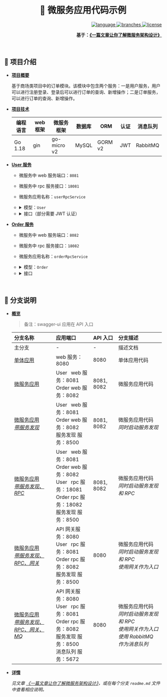 <div align="center">
  <h1>💬 微服务应用代码示例</h1>

  <div align="right">
  <p>
    <a href="https://golang.google.cn/">
      <img src="https://shields.io/badge/-%20v1.18-007D9C?logo=go&logoColor=white&style=flat&logoWidth=16" alt="language"/>
    </a>
    <a href="#">
      <img src="https://badgen.net/github/branches/fmw666/microservice-code-sample?color=007D9C" alt="branches"/>
    </a>
    <a href="https://github.com/fmw666/microservice-code-sample/blob/master/LICENSE">
      <img src="https://img.shields.io/github/license/fmw666/microservice-code-sample?color=007D9C" alt="license"/>
    </a>
  </p>

  <strong>基于：<a href="https://bytecodealliance.org/">《一篇文章让你了解微服务架构设计》</a></strong>

  </div>
</div>

<br>

## 🚀 项目介绍

+ **[项目概要](#no-reply)**

    基于商场类项目中的订单模块。该模块中包含两个服务：一是用户服务，用户可以进行注册登录、登录后可以进行订单的查询、新增操作；二是订单服务，可以进行订单的查询、新增操作。

+ **[项目技术](#no-reply)**

    | 编程语言 | web 框架 | 微服务框架 | 数据库 | ORM | 认证 | 消息队列 |
    | ------- | ---- | ---- | ---- | ---- | ---- | ---- |
    | Go 1.18 | gin | go-micro v2 | MySQL | GORM v2 | JWT | RabbitMQ |

+ **[User 服务](#no-reply)**

    + 微服务中 web 服务端口：`8081`

    + 微服务中 rpc 服务接口：`18081`

    + 微服务应用名称：`userRpcService`

        <li>
        <details>
        <p dir="auto"><summary>模型：<code>User</code></summary></p>
        <blockquote>
        <p dir="auto">表名：<code>user</code></p>
        </blockquote>
        <table>
        <thead>
        <tr>
        <th>字段</th>
        <th>类型</th>
        <th>备注</th>
        </tr>
        </thead>
        <tbody>
        <tr>
        <td>id</td>
        <td>int</td>
        <td>主键</td>
        </tr>
        <tr>
        <td>created_at</td>
        <td>datetime</td>
        <td>创建时间</td>
        </tr>
        <tr>
        <td>updated_at</td>
        <td>datetime</td>
        <td>更新时间</td>
        </tr>
        <tr>
        <td>deleted_at</td>
        <td>datetime</td>
        <td>删除时间</td>
        </tr>
        <tr>
        <td>username</td>
        <td>string</td>
        <td>用户名</td>
        </tr>
        <tr>
        <td>password</td>
        <td>string</td>
        <td>密码</td>
        </tr>
        </tbody>
        </table>
        </details>
        </li>

        <li>
        <details>
        <p dir="auto"><summary>接口（部分需要 JWT 认证）</summary></p>
        <table>
        <thead>
        <tr>
        <th>接口名</th>
        <th>请求方式</th>
        <th>请求路径</th>
        <th>请求参数</th>
        <th>返回值</th>
        </tr>
        </thead>
        <tbody>
        <tr>
        <td>注册</td>
        <td>POST</td>
        <td>/user/register</td>
        <td>username, password</td>
        <td>注册成功，返回用户信息</td>
        </tr>
        <tr>
        <td>登录</td>
        <td>POST</td>
        <td>/user/login</td>
        <td>username, password</td>
        <td>登录成功，返回用户信息</td>
        </tr>
        <tr>
        <td>创建订单</td>
        <td>POST</td>
        <td>/user/orders</td>
        <td>name</td>
        <td>创建成功，返回订单信息</td>
        </tr>
        <tr>
        <td>获取订单列表</td>
        <td>GET</td>
        <td>/user/orders</td>
        <td>-</td>
        <td>查询成功，返回订单信息</td>
        </tr>
        </tbody>
        </table>
        </details>
        </li>

+ **[Order 服务](#no-reply)**

    + 微服务中 web 服务端口：`8082`

    + 微服务中 rpc 服务接口：`18082`

    + 微服务应用名称：`orderRpcService`

        <li>
        <details>
        <p dir="auto"><summary>模型：<code>Order</code></summary></p>
        <blockquote>
        <p dir="auto">表名：<code>order</code></p>
        </blockquote>
        <table>
        <thead>
        <tr>
        <th>字段</th>
        <th>类型</th>
        <th>备注</th>
        </tr>
        </thead>
        <tbody>
        <tr>
        <td>id</td>
        <td>int</td>
        <td>主键</td>
        </tr>
        <tr>
        <td>created_at</td>
        <td>datetime</td>
        <td>创建时间</td>
        </tr>
        <tr>
        <td>updated_at</td>
        <td>datetime</td>
        <td>更新时间</td>
        </tr>
        <tr>
        <td>deleted_at</td>
        <td>datetime</td>
        <td>删除时间</td>
        </tr>
        <tr>
        <td>name</td>
        <td>string</td>
        <td>订单名称</td>
        </tr>
        <tr>
        <td>user_id</td>
        <td>int</td>
        <td>用户id</td>
        </tr>
        </tbody>
        </table>
        </details>
        </li>

        <li>
        <details>
        <p dir="auto"><summary>接口</summary></p>
        <table>
        <thead>
        <tr>
        <th>接口名</th>
        <th>请求方式</th>
        <th>请求路径</th>
        <th>请求参数</th>
        <th>返回值</th>
        </tr>
        </thead>
        <tbody>
        <tr>
        <td>创建订单</td>
        <td>POST</td>
        <td>/orders</td>
        <td>name, user_id</td>
        <td>创建成功，返回订单信息</td>
        </tr>
        <tr>
        <td>获取订单列表</td>
        <td>GET</td>
        <td>/orders</td>
        <td>user_id</td>
        <td>获取成功，返回订单列表</td>
        </tr>
        </tbody>
        </table>
        </details>
        </li>

<br>

## 🎈 分支说明

+ **[概览](#no-reply)**

  > 备注：swagger-ui 应用在 API 入口

  | 分支名称 | 应用端口 | API 入口 | 分支描述 |
  | :------ | :------- | :------ | :------ |
  | 主分支 | - | - | 描述文档 |
  | [单体应用](https://github.com/fmw666/microservice-example/tree/monolithic-app) | web 服务：8080 | 8080 | 单体应用代码 |
  | [微服务应用](https://github.com/fmw666/microservice-example/tree/microservice-app) | User &ensp;web 服务：8081<br>Order web 服务：8082 | 8081, 8082 | 微服务应用代码 |
  | [微服务应用<br><i>带服务发现</i>](https://github.com/fmw666/microservice-example/tree/microservice-app-with-service-discovery) | User &ensp;web 服务：8081<br>Order web 服务：8082<br>服务发现 服务：8500 | 8081, 8082 | 微服务应用代码<br><i>同时启动服务发现</i> |
  | [微服务应用<br><i>带服务发现、RPC</i>](https://github.com/fmw666/microservice-example/tree/microservice-app-with-rpc) | User &ensp;web 服务：8081<br>Order web 服务：8082<br>User &ensp;rpc 服务：18081<br>Order rpc 服务：18082<br>服务发现 服务：8500 | 8081, 8082 | 微服务应用代码<br><i>同时启动服务发现和 RPC</i> |
  | [微服务应用<br><i>带服务发现、RPC、网关</i>](https://github.com/fmw666/microservice-example/tree/microservice-app-with-gateway) | API 网关服务：8080<br>User &ensp;rpc 服务：8081<br>Order rpc 服务：8082<br>服务发现 服务：8500 | 8080 | 微服务应用代码<br><i>同时启动服务发现和 RPC<br>使用网关作为入口</i> |
  | [微服务应用<br><i>带服务发现、RPC、网关、MQ</i>](https://github.com/fmw666/microservice-example/tree/microservice-app-with-mq) | API 网关服务：8080<br>User &ensp;rpc 服务：8081<br>Order rpc 服务：8082<br>服务发现 服务：8500<br>消息队列 服务：5672 | 8080 | 微服务应用代码<br><i>同时启动服务发现和 RPC<br>使用网关作为入口<br>使用 RabbitMQ 作为消息队列</i> |

+ **[详情](#no-reply)**

  *见文章 [《一篇文章让你了解微服务架构设计》]()，或在每个分支 `readme.md` 文件中查看相应说明。*
